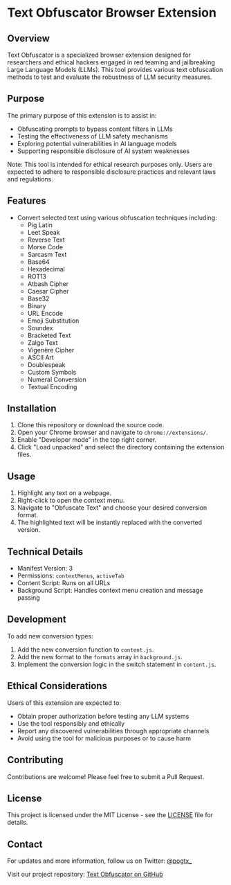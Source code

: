 # Text Obfuscator Browser Extension

## Overview

Text Obfuscator is a specialized browser extension designed for researchers and ethical hackers engaged in red teaming and jailbreaking Large Language Models (LLMs). This tool provides various text obfuscation methods to test and evaluate the robustness of LLM security measures.

## Purpose

The primary purpose of this extension is to assist in:

- Obfuscating prompts to bypass content filters in LLMs
- Testing the effectiveness of LLM safety mechanisms
- Exploring potential vulnerabilities in AI language models
- Supporting responsible disclosure of AI system weaknesses

Note: This tool is intended for ethical research purposes only. Users are expected to adhere to responsible disclosure practices and relevant laws and regulations.

## Features

- Convert selected text using various obfuscation techniques including:
  - Pig Latin
  - Leet Speak
  - Reverse Text
  - Morse Code
  - Sarcasm Text
  - Base64
  - Hexadecimal
  - ROT13
  - Atbash Cipher
  - Caesar Cipher
  - Base32
  - Binary
  - URL Encode
  - Emoji Substitution
  - Soundex
  - Bracketed Text
  - Zalgo Text
  - Vigenère Cipher
  - ASCII Art
  - Doublespeak
  - Custom Symbols
  - Numeral Conversion
  - Textual Encoding

## Installation

1. Clone this repository or download the source code.
2. Open your Chrome browser and navigate to `chrome://extensions/`.
3. Enable "Developer mode" in the top right corner.
4. Click "Load unpacked" and select the directory containing the extension files.

## Usage

1. Highlight any text on a webpage.
2. Right-click to open the context menu.
3. Navigate to "Obfuscate Text" and choose your desired conversion format.
4. The highlighted text will be instantly replaced with the converted version.

## Technical Details

- Manifest Version: 3
- Permissions: `contextMenus`, `activeTab`
- Content Script: Runs on all URLs
- Background Script: Handles context menu creation and message passing

## Development

To add new conversion types:

1. Add the new conversion function to `content.js`.
2. Add the new format to the `formats` array in `background.js`.
3. Implement the conversion logic in the switch statement in `content.js`.

## Ethical Considerations

Users of this extension are expected to:

- Obtain proper authorization before testing any LLM systems
- Use the tool responsibly and ethically
- Report any discovered vulnerabilities through appropriate channels
- Avoid using the tool for malicious purposes or to cause harm

## Contributing

Contributions are welcome! Please feel free to submit a Pull Request.

## License

This project is licensed under the MIT License - see the [LICENSE](LICENSE) file for details.

## Contact

For updates and more information, follow us on Twitter: [@pogtx\_](https://x.com/pogtx_)

Visit our project repository: [Text Obfuscator on GitHub](https://github.com/meta-fx/TextObfuscator)
